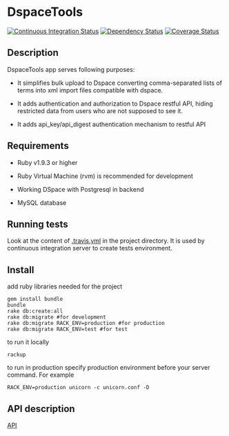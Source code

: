 DspaceTools
===========

[![Continuous Integration Status][1]][2]
[![Dependency Status][3]][4]
[![Coverage Status][5]][6]

Description
-----------

DspaceTools app serves following purposes:

* It simplifies bulk upload to Dspace converting comma-separated lists of 
terms into xml import files compatible with dspace. 

* It adds authentication and authorization to Dspace restful API, hiding 
restricted data from users who are not supposed to see it.

* It adds api_key/api_digest authentication mechanism to restful API


Requirements 
------------

* Ruby v1.9.3 or higher

* Ruby Virtual Machine (rvm) is recommended for development

* Working DSpace with Postgresql in backend

* MySQL database

Running tests
-------------

Look at the content of [.travis.yml][7] in the project directory. 
It is used by continuous integration server to create tests environment.

Install
-------

add ruby libraries needed for the project

    gem install bundle 
    bundle
    rake db:create:all
    rake db:migrate #for development
    rake db:migrate RACK_ENV=production #for production
    rake db:migrate RACK_ENV=test #for test

to run it locally

    rackup

to run in production specify production environment before your server
command. For example

    RACK_ENV=production unicorn -c unicorn.conf -D

API description
---------------
[API][8]


[1]: https://secure.travis-ci.org/mbl-cli/DspaceTools.png
[2]: http://travis-ci.org/mbl-cli/DspaceTools
[3]: https://gemnasium.com/mbl-cli/DspaceTools.png
[4]: https://gemnasium.com/mbl-cli/DspaceTools
[5]: https://coveralls.io/repos/mbl-cli/DspaceTools/badge.png
[6]: https://coveralls.io/r/mbl-cli/DspaceTools
[7]: https://github.com/mbl-cli/DspaceTools/blob/master/.travis.yml
[8]: https://github.com/mbl-cli/DspaceTools/wiki/API
